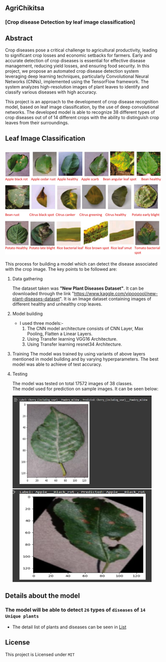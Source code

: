 
## AgriChikitsa
### [Crop disease Detection by leaf image classification]


## Abstract

Crop diseases pose a critical challenge to agricultural productivity, leading to significant crop losses and economic setbacks for farmers. 
Early and accurate detection of crop diseases is essential for effective disease management, reducing yield losses, and ensuring food security. 
In this project, we propose an automated crop disease detection system leveraging deep learning techniques, particularly Convolutional Neural 
Networks (CNNs), implemented using the TensorFlow framework. The system analyzes high-resolution images of plant leaves to identify and classify various diseases with high accuracy.

This project is an approach to the development of crop disease recognition model, based on leaf image classification, by the use of deep convolutional networks. The developed model is able to recognize 38 different types of crop diseases out of of 14 different crops with the ability to distinguish crop leaves from their surroundings.

## Leaf Image Classification

## <img src="./Assets/batch.webp" alt="batch of image"/>

This process for building a model which can detect the disease associated with the crop image. The key points to be followed are:

1. Data gathering

   The dataset taken was **"New Plant Diseases Dataset"**. It can be downloaded through the link "https://www.kaggle.com/vipoooool/new-plant-diseases-dataset". It is an Image dataset containing images of different healthy and unhealthy crop leaves.

2. Model building

   - I used three models:-
     1. The CNN model architecture consists of CNN Layer, Max Pooling, Flatten a Linear Layers.
     2. Using Transfer learning VGG16 Architecture.
     3. Using Transfer learning resnet34 Architecture.

3. Training
   The model was trained by using variants of above layers mentioned in model building and by varying hyperparameters. The best model was able to achieve  of test accuracy.

4. Testing

   The model was tested on total 17572 images of 38 classes.<br/>
   The model used for prediction on sample images. It can be seen below:
   

   <div>
   <img src="./Assets/index1.png" alt="index2" height="300px" width="450"/>
   <img src="./Assets/index2.png" alt="index3" height="300px"  width="450"/>
   </div>
<!--

6. Various Model Architecture tried along with Learning Rate and Optimizer and various accuracy obtained with different models.

  <img src="./Assets/models.png" alt="models" /> --> 



## Details about the model

### The model will be able to detect `26` types of `diseases` of `14 Unique plants`

- The detail list of plants and diseases can be seen in [List](Src)
<!--
## Further Work:

- Implementing Image Localisation to find the excat position of the leaf affected .
- Building Recommender system for recommendation of proper presticides and control method for the disease.
- Implementing the appropriate management strategies like fungicide applications and pesticide applications could lead to early
  information on crop health and disease detection.This could facilitate the control of diseases and improve productivity.

## Usage:

- `Flask` : Code for Flask Server and deployment
- `TestImages` : Sample image for model testing
- `Src` : All The source code for building models
- `Models` : All the Pretrained Models of Pytorch
-->
## License

This project is Licensed under `MIT`

